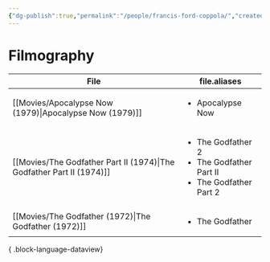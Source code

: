 ```yaml
---
{"dg-publish":true,"permalink":"/people/francis-ford-coppola/","created":"2024-06-18","updated":"2024-06-18"}
---
```



# Filmography

| File                                                                     | file.aliases                                                                                 |
| ------------------------------------------------------------------------ | -------------------------------------------------------------------------------------------- |
| [[Movies/Apocalypse Now (1979)\|Apocalypse Now (1979)]]               | <ul><li>Apocalypse Now</li></ul>                                                             |
| [[Movies/The Godfather Part II (1974)\|The Godfather Part II (1974)]] | <ul><li>The Godfather 2</li><li>The Godfather Part II</li><li>The Godfather Part 2</li></ul> |
| [[Movies/The Godfather (1972)\|The Godfather (1972)]]                 | <ul><li>The Godfather</li></ul>                                                              |

{ .block-language-dataview}
